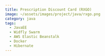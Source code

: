 ```yaml
---
title: Prescription Discount Card (RXGO)
image: ~/assets/images/project/java/rxgo.png
category: java
tags:
  - JavaEE
  - Widfly Swarm
  - AWS Elastic Beanstalk
  - Docker
  - Hibernate
---
```

